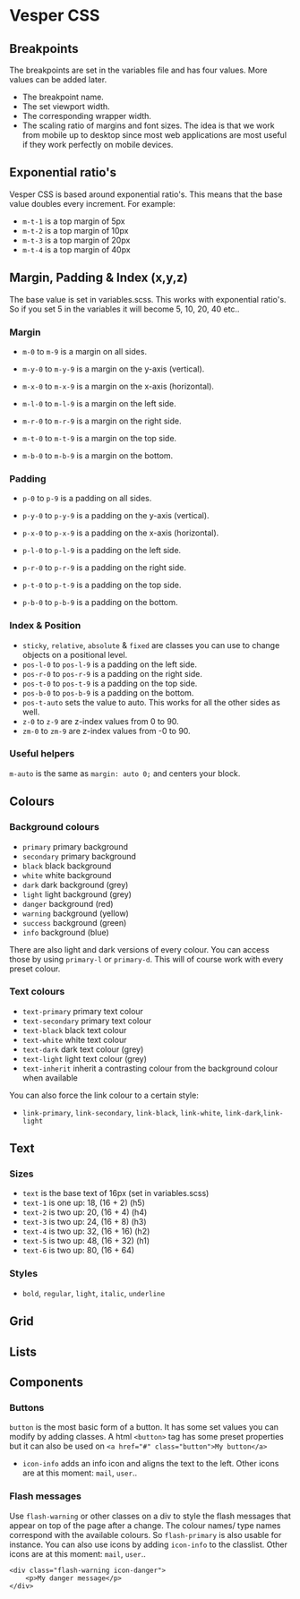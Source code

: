 # Vesper CSS

## Breakpoints

The breakpoints are set in the variables file and has four values. More values can be added later.
- The breakpoint name.
- The set viewport width.
- The corresponding wrapper width.
- The scaling ratio of margins and font sizes.
The idea is that we work from mobile up to desktop since most web applications are most useful if they work perfectly on mobile devices.

## Exponential ratio's

Vesper CSS is based around exponential ratio's. This means that the base value doubles every increment. For example: 

- `m-t-1` is a top margin of 5px
- `m-t-2` is a top margin of 10px
- `m-t-3` is a top margin of 20px
- `m-t-4` is a top margin of 40px

## Margin, Padding & Index (x,y,z)

The base value is set in variables.scss. This works with exponential ratio's. So if you set 5 in the variables it will become 5, 10, 20, 40 etc..

### Margin

- `m-0` to `m-9` is a margin on all sides.
- `m-y-0` to `m-y-9` is a margin on the y-axis (vertical).
- `m-x-0` to `m-x-9` is a margin on the x-axis (horizontal).

- `m-l-0` to `m-l-9` is a margin on the left side.
- `m-r-0` to `m-r-9` is a margin on the right side.
- `m-t-0` to `m-t-9` is a margin on the top side.
- `m-b-0` to `m-b-9` is a margin on the bottom.

### Padding

- `p-0` to `p-9` is a padding on all sides.
- `p-y-0` to `p-y-9` is a padding on the y-axis (vertical).
- `p-x-0` to `p-x-9` is a padding on the x-axis (horizontal).

- `p-l-0` to `p-l-9` is a padding on the left side.
- `p-r-0` to `p-r-9` is a padding on the right side.
- `p-t-0` to `p-t-9` is a padding on the top side.
- `p-b-0` to `p-b-9` is a padding on the bottom.

### Index & Position

- `sticky`, `relative`, `absolute` & `fixed` are classes you can use to change objects on a positional level.
- `pos-l-0` to `pos-l-9` is a padding on the left side.
- `pos-r-0` to `pos-r-9` is a padding on the right side.
- `pos-t-0` to `pos-t-9` is a padding on the top side.
- `pos-b-0` to `pos-b-9` is a padding on the bottom.
- `pos-t-auto` sets the value to auto. This works for all the other sides as well.
- `z-0` to `z-9` are z-index values from 0 to 90.
- `zm-0` to `zm-9` are z-index values from  -0 to 90.

### Useful helpers

`m-auto` is the same as `margin: auto 0;` and centers your block.

## Colours

### Background colours

- `primary` primary background
- `secondary` primary background
- `black` black background
- `white` white background
- `dark` dark background (grey)
- `light` light background (grey)
- `danger` background (red)
- `warning` background (yellow)
- `success` background (green)
- `info` background (blue)

There are also light and dark versions of every colour. You can access those by using `primary-l` or `primary-d`. This will of course work with every preset colour.

### Text colours

- `text-primary` primary text colour
- `text-secondary` primary text colour
- `text-black` black text colour
- `text-white` white text colour
- `text-dark` dark text colour (grey)
- `text-light` light text colour (grey)
- `text-inherit` inherit a contrasting colour from the background colour when available

You can also force the link colour to a certain style:
- `link-primary`, `link-secondary`, `link-black`, `link-white`, `link-dark`,`link-light`

## Text


### Sizes

- `text` is the base text of 16px (set in variables.scss)
- `text-1` is one up: 18, (16 + 2) (h5)
- `text-2` is two up: 20, (16 + 4) (h4)
- `text-3` is two up: 24, (16 + 8) (h3)
- `text-4` is two up: 32, (16 + 16) (h2)
- `text-5` is two up: 48, (16 + 32) (h1)
- `text-6` is two up: 80, (16 + 64) 

### Styles

- `bold`, `regular`, `light`, `italic`, `underline`

## Grid

## Lists

## Components

### Buttons

`button` is the most basic form of a button. It has some set values you can modify by adding classes. A html `<button>` tag has some preset properties but it can also be used on `<a href="#" class="button">My button</a>`
- `icon-info` adds an info icon and aligns the text to the left. Other icons are at this moment: `mail`, `user`..

### Flash messages

Use `flash-warning` or other classes on a div to style the flash messages that appear on top of the page after a change. The colour names/ type names correspond with the available colours. So `flash-primary` is also usable for instance. You can also use icons by adding `icon-info` to the classlist. Other icons are at this moment: `mail`, `user`..

```
<div class="flash-warning icon-danger">
    <p>My danger message</p>
</div>
```
